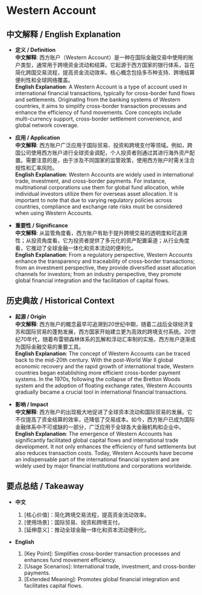 # Western Account

## 中文解释 / English Explanation

* **定义 / Definition**  
  **中文解释**: 西方账户（Western Account）是一种在国际金融交易中使用的账户类型，通常用于跨境资金流动和结算。它起源于西方国家的银行体系，旨在简化跨国交易流程，提高资金流动效率。核心概念包括多币种支持、跨境结算便利性和全球网络覆盖。  
  **English Explanation**: A Western Account is a type of account used in international financial transactions, typically for cross-border fund flows and settlements. Originating from the banking systems of Western countries, it aims to simplify cross-border transaction processes and enhance the efficiency of fund movements. Core concepts include multi-currency support, cross-border settlement convenience, and global network coverage.

* **应用 / Application**  
  **中文解释**: 西方账户广泛应用于国际贸易、投资和跨境支付等领域。例如，跨国公司使用西方账户进行全球资金调配，个人投资者则通过其进行海外资产配置。需要注意的是，由于涉及不同国家的监管政策，使用西方账户时需关注合规性和汇率风险。  
  **English Explanation**: Western Accounts are widely used in international trade, investment, and cross-border payments. For instance, multinational corporations use them for global fund allocation, while individual investors utilize them for overseas asset allocation. It is important to note that due to varying regulatory policies across countries, compliance and exchange rate risks must be considered when using Western Accounts.

* **重要性 / Significance**  
  **中文解释**: 从监管角度看，西方账户有助于提升跨境交易的透明度和可追溯性；从投资角度看，它为投资者提供了多元化的资产配置渠道；从行业角度看，它推动了全球金融一体化和资本流动的便利化。  
  **English Explanation**: From a regulatory perspective, Western Accounts enhance the transparency and traceability of cross-border transactions; from an investment perspective, they provide diversified asset allocation channels for investors; from an industry perspective, they promote global financial integration and the facilitation of capital flows.

## 历史典故 / Historical Context

* **起源 / Origin**  
  **中文解释**: 西方账户的概念最早可追溯到20世纪中期，随着二战后全球经济复苏和国际贸易的蓬勃发展，西方国家开始建立更为高效的跨境支付系统。20世纪70年代，随着布雷顿森林体系的瓦解和浮动汇率制的实施，西方账户逐渐成为国际金融交易的重要工具。  
  **English Explanation**: The concept of Western Accounts can be traced back to the mid-20th century. With the post-World War II global economic recovery and the rapid growth of international trade, Western countries began establishing more efficient cross-border payment systems. In the 1970s, following the collapse of the Bretton Woods system and the adoption of floating exchange rates, Western Accounts gradually became a crucial tool in international financial transactions.

* **影响 / Impact**  
  **中文解释**: 西方账户的出现极大地促进了全球资本流动和国际贸易的发展。它不仅提高了资金结算的效率，还降低了交易成本。如今，西方账户已成为国际金融体系中不可或缺的一部分，广泛应用于全球各大金融机构和企业中。  
  **English Explanation**: The emergence of Western Accounts has significantly facilitated global capital flows and international trade development. It not only enhances the efficiency of fund settlements but also reduces transaction costs. Today, Western Accounts have become an indispensable part of the international financial system and are widely used by major financial institutions and corporations worldwide.

## 要点总结 / Takeaway

* **中文**  
  1. [核心价值]：简化跨境交易流程，提高资金流动效率。
  2. [使用场景]：国际贸易、投资和跨境支付。
  3. [延伸意义]：推动全球金融一体化和资本流动便利化。

* **English**  
  1. [Key Point]: Simplifies cross-border transaction processes and enhances fund movement efficiency.
  2. [Usage Scenarios]: International trade, investment, and cross-border payments.
  3. [Extended Meaning]: Promotes global financial integration and facilitates capital flows.